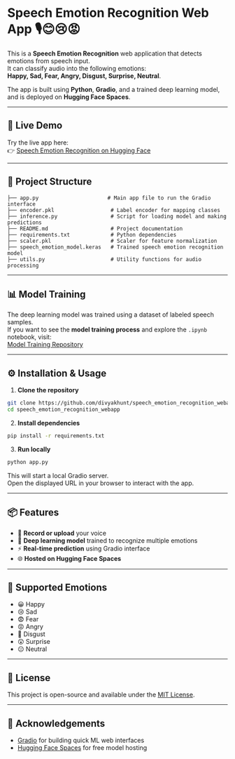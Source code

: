 # Speech Emotion Recognition Web App 🎙️😊😢😡

This is a **Speech Emotion Recognition** web application that detects emotions from speech input.  
It can classify audio into the following emotions:  
**Happy, Sad, Fear, Angry, Disgust, Surprise, Neutral**.

The app is built using **Python**, **Gradio**, and a trained deep learning model, and is deployed on **Hugging Face Spaces**.

---

## 🚀 Live Demo
Try the live app here:  
👉 [Speech Emotion Recognition on Hugging Face](https://huggingface.co/spaces/divyakhunt/speech-emotion-recognition)

---

## 📂 Project Structure

```
├── app.py                      # Main app file to run the Gradio interface
├── encoder.pkl                  # Label encoder for mapping classes
├── inference.py                 # Script for loading model and making predictions
├── README.md                    # Project documentation
├── requirements.txt             # Python dependencies
├── scaler.pkl                   # Scaler for feature normalization
├── speech_emotion_model.keras   # Trained speech emotion recognition model
├── utils.py                     # Utility functions for audio processing
```

---

## 📊 Model Training
The deep learning model was trained using a dataset of labeled speech samples.  
If you want to see the **model training process** and explore the `.ipynb` notebook, visit:  
[Model Training Repository](https://github.com/divyakhunt/speech_emotion_recognition)

---

## ⚙️ Installation & Usage

1. **Clone the repository**
```bash
git clone https://github.com/divyakhunt/speech_emotion_recognition_webapp.git
cd speech_emotion_recognition_webapp
```

2. **Install dependencies**
```bash
pip install -r requirements.txt
```

3. **Run locally**
```bash
python app.py
```
This will start a local Gradio server.  
Open the displayed URL in your browser to interact with the app.

---

## 📦 Features

- 🎤 **Record or upload** your voice
- 🧠 **Deep learning model** trained to recognize multiple emotions
- ⚡ **Real-time prediction** using Gradio interface
- 🌐 **Hosted on Hugging Face Spaces**

---

## 🎯 Supported Emotions
- 😀 Happy  
- 😢 Sad  
- 😨 Fear  
- 😡 Angry  
- 🤢 Disgust  
- 😲 Surprise  
- 😐 Neutral  

---

## 📜 License
This project is open-source and available under the [MIT License](LICENSE).

---

## 🙌 Acknowledgements
- [Gradio](https://www.gradio.app/) for building quick ML web interfaces
- [Hugging Face Spaces](https://huggingface.co/spaces) for free model hosting
